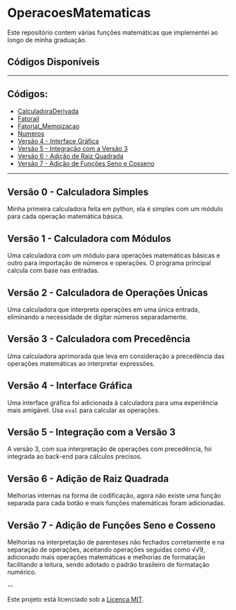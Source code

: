 # OperacoesMatematicas
Este repositório contem várias funções matemáticas que implementei ao longo de minha graduação. 

## Códigos Disponíveis

---

## Códigos:

- [CalculadoraDerivada](Versao0)
- [Fatorail](Versao1)
- [Fatorial_Memoizacao](Versao2)
- [Numeros](Versao3)
- [Versão 4 - Interface Gráfica](Versao4)
- [Versão 5 - Integração com a Versão 3](Versao5)
- [Versão 6 - Adição de Raiz Quadrada](Versao6)
- [Versão 7 - Adição de Funções Seno e Cosseno](Versao7)

---

## Versão 0 - Calculadora Simples<a name="CalculadoraDerivada.py"></a>

Minha primeira calculadora feita em python, ela é simples com um módulo para cada operação matemática básica.

## Versão 1 - Calculadora com Módulos<a name="Versao1"></a>

Uma calculadora com um módulo para operações matemáticas básicas e outro para importação de números e operações. O programa principal calcula com base nas entradas.

## Versão 2 - Calculadora de Operações Únicas<a name="Versao2"></a>

Uma calculadora que interpreta operações em uma única entrada, eliminando a necessidade de digitar números separadamente.

## Versão 3 - Calculadora com Precedência<a name="Versao3"></a>

Uma calculadora aprimorada que leva em consideração a precedência das operações matemáticas ao interpretar expressões.

## Versão 4 - Interface Gráfica<a name="Versao4"></a>

Uma interface gráfica foi adicionada à calculadora para uma experiência mais amigável. Usa `eval` para calcular as operações.

## Versão 5 - Integração com a Versão 3<a name="Versao5"></a>

A versão 3, com sua interpretação de operações com precedência, foi integrada ao back-end para cálculos precisos.

## Versão 6 - Adição de Raiz Quadrada<a name="Versao6"></a>

Melhorias internas na forma de codificação, agora não existe uma função separada para cada botão e mais funções matemáticas foram adicionadas.

## Versão 7 - Adição de Funções Seno e Cosseno<a name="Versao7"></a>

Melhorias na interpretação de parenteses não fechados corretamente e na separação de operações, aceitando operações seguidas como √√9, adicionado mais operações matemáticas e melhorias de formatação facilitando a leitura, sendo adotado o padrão brasileiro de formatação numérico.

--

Este projeto está licenciado sob a [Licença MIT](LICENSE).

